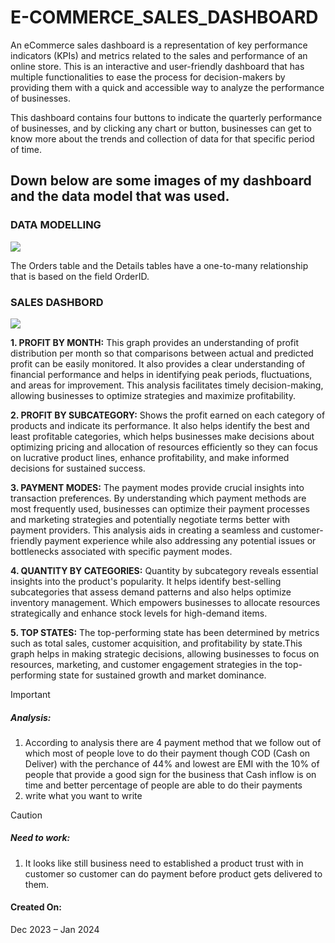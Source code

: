 # E-COMMERCE_SALES_DASHBOARD
<p>An eCommerce sales dashboard is a representation of key performance indicators (KPIs) and metrics related to the sales and performance of an online store. This is an interactive and user-friendly dashboard that has multiple functionalities to ease the process for decision-makers by providing them with a quick and accessible way to analyze the performance of businesses.

This dashboard contains four buttons to indicate the quarterly performance of businesses, and by clicking any chart or button, businesses can get to know more about the trends and collection of data for that specific period of time.</p>

<h2>Down below are some images of my dashboard and the data model that was used.</h2>
<p><h3>DATA MODELLING </h3></p>
<img src="https://github.com/AloraKesharwani/E-COMMERCE_SALES_POWERBI_DASHBOARD/assets/155231669/9e903391-7030-496a-9676-5aea53f78315" >

<p> The Orders table and the Details tables have a one-to-many relationship that is based on the field OrderID. </p>

<p><h3>SALES DASHBORD </h3></p>
<img src="https://github.com/AloraKesharwani/E-COMMERCE_SALES_POWERBI_DASHBOARD/assets/155231669/74beb4be-76af-4178-8a9a-8e7ae7faee49">
<p>
  <b>1. PROFIT BY MONTH:</b> 
  This graph provides an understanding of profit distribution per month so that comparisons between actual and predicted profit can be easily monitored. It also provides a clear understanding of financial performance and helps in identifying peak periods, fluctuations, and areas for improvement. This analysis facilitates timely decision-making, allowing businesses to optimize strategies and maximize profitability.
</p>
<p>
  <b>2. PROFIT BY SUBCATEGORY:</b> 
  Shows the profit earned on each category of products and indicate its performance. It also helps identify the best and least profitable categories, which helps businesses make decisions about optimizing pricing and allocation of resources efficiently so they can focus on lucrative product lines, enhance profitability, and make informed decisions for sustained success.
</p>
<p>
  <b>3. PAYMENT MODES:</b> 
 The payment modes provide crucial insights into transaction preferences. By understanding which payment methods are most frequently used, businesses can optimize their payment processes and marketing strategies and potentially negotiate terms better with payment providers. This analysis aids in creating a seamless and customer-friendly payment experience while also addressing any potential issues or bottlenecks associated with specific payment modes.
</p>
<p>
  <b>4. QUANTITY BY CATEGORIES:</b> 
  Quantity by subcategory reveals essential insights into the product's popularity. It helps identify best-selling subcategories that assess demand patterns and also helps optimize inventory management. Which empowers businesses to allocate resources strategically and enhance stock levels for high-demand items. 
</p>
<p>
  <b>5. TOP STATES:</b> 
  The top-performing state has been determined by metrics such as total sales, customer acquisition, and profitability by state.This graph helps in making strategic decisions, allowing businesses to focus on resources, marketing, and customer engagement strategies in the top-performing state for sustained growth and market dominance.
</p>
<p>
  
>[!IMPORTANT]
><h5>Analysis:</h5>
><ol type="1">
  ><li>According to analysis there are 4 payment method  that we follow out of which most of people love to do their payment  though COD (Cash on Deliver) with the perchance of 44% and lowest are EMI with the 10% of people that provide a  good sign for the business that Cash inflow is on time and better percentage of people are able to do their payments </li>
  ><li>write what you want to write </li>
></ol>

>[!CAUTION]
><h5>Need to work:</h5>
><ol type="1">
  ><li>It looks like still business need to established a product trust with in customer so customer can do payment before product gets delivered to them.</li>
></ol>

</p>
<p><h4>Created On: </h4>Dec 2023 – Jan 2024 <p/>

